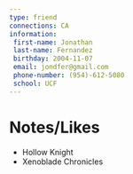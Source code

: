 ```yaml
---
type: friend
connections: CA
information:
 first-name: Jonathan
 last-name: Fernandez
 birthday: 2004-11-07
 email: jondfer@gmail.com
 phone-number: (954)-612-5080
 school: UCF
---
```

# Notes/Likes
- Hollow Knight
- Xenoblade Chronicles 
